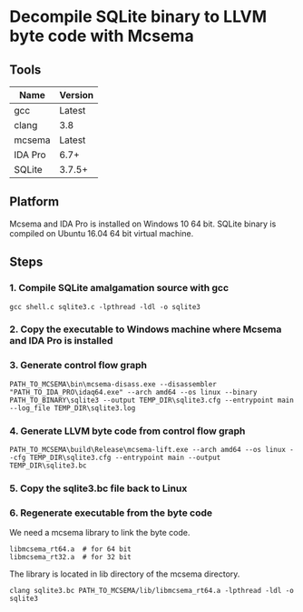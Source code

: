 # Decompile SQLite binary to LLVM byte code with Mcsema

## Tools
| Name | Version | 
| ---- | ------- |
| gcc | Latest |
| clang | 3.8 |
| mcsema | Latest | 
| IDA Pro | 6.7+|
| SQLite | 3.7.5+ |

## Platform
Mcsema and IDA Pro is installed on Windows 10 64 bit.
SQLite binary is compiled on Ubuntu 16.04 64 bit virtual machine.

## Steps

### 1. Compile SQLite amalgamation source with gcc
```
gcc shell.c sqlite3.c -lpthread -ldl -o sqlite3
```

### 2. Copy the executable to Windows machine where Mcsema and IDA Pro is installed

### 3. Generate control flow graph
```
PATH_TO_MCSEMA\bin\mcsema-disass.exe --disassembler "PATH_TO_IDA_PRO\idaq64.exe" --arch amd64 --os linux --binary PATH_TO_BINARY\sqlite3 --output TEMP_DIR\sqlite3.cfg --entrypoint main --log_file TEMP_DIR\sqlite3.log
```

### 4. Generate LLVM byte code from control flow graph
```
PATH_TO_MCSEMA\build\Release\mcsema-lift.exe --arch amd64 --os linux --cfg TEMP_DIR\sqlite3.cfg --entrypoint main --output TEMP_DIR\sqlite3.bc
```

### 5. Copy the sqlite3.bc file back to Linux

### 6. Regenerate executable from the byte code
We need a mcsema library to link the byte code.  
```
libmcsema_rt64.a  # for 64 bit
libmcsema_rt32.a  # for 32 bit
```
The library is located in lib directory of the mcsema directory.  
```
clang sqlite3.bc PATH_TO_MCSEMA/lib/libmcsema_rt64.a -lpthread -ldl -o sqlite3
```


